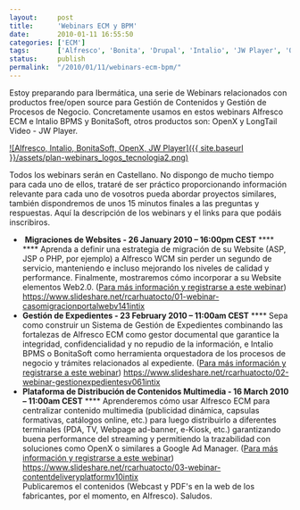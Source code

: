 ```yaml
---
layout:     post
title:      'Webinars ECM y BPM'
date:       2010-01-11 16:55:50
categories: ['ECM']
tags:       ['Alfresco', 'Bonita', 'Drupal', 'Intalio', 'JW Player', 'OpenX', 'webcast']
status:     publish 
permalink:  "/2010/01/11/webinars-ecm-bpm/"
---
```

Estoy preparando para Ibermática, una serie de Webinars relacionados con productos free/open source para Gestión de Contenidos y Gestión de Procesos de Negocio.
Concretamente usamos en estos webinars Alfresco ECM e Intalio BPMS y BonitaSoft, otros productos son: OpenX y LongTail Video - JW Player.

[![Alfresco, Intalio, BonitaSoft, OpenX, JW Player]({{ site.baseurl }}/assets/plan-webinars_logos_tecnologia2.png)](http://holisticsecurity.files.wordpress.com/2010/01/plan-webinars_logos_tecnologia2.png)  

<!-- more -->

Todos los webinars serán en Castellano. No dispongo de mucho tiempo para cada uno de ellos, trataré de ser práctico proporcionando información relevante para cada uno de vosotros pueda abordar proyectos similares, también dispondremos de unos 15 minutos finales a las preguntas y respuestas.
Aquí la descripción de los webinars y el links para que podáis inscribiros.
* ﻿ **Migraciones de Websites - 26 January 2010 – 16:00pm CEST** **** **** Aprenda a definir una estrategia de migración de su Website (ASP, JSP o PHP, por ejemplo) a Alfresco WCM sin perder un segundo de servicio, manteniendo e incluso mejorando los niveles de calidad y performance. Finalmente, mostraremos cómo incorporar a su Website elementos Web2.0. ([Para más información y registrarse a este webinar](http://www.alfresco.com/es/about/events/2010/01/migracion_de_websites/))
https://www.slideshare.net/rcarhuatocto/01-webinar-casomigracionportalwebv141intix
*  **Gestión de Expedientes - 23 February 2010 – 11:00am CEST** **** Sepa como construir un Sistema de Gestión de Expedientes combinando las fortalezas de Alfresco ECM como gestor documental que garantice la integridad, confidencialidad y no repudio de la información, e Intalio BPMS o BonitaSoft como herramienta orquestadora de los procesos de negocio y trámites relacionados al expediente. ([Para más información y registrarse a este webinar](http://www.alfresco.com/es/about/events/2010/02/gestion_de_expendientes/))
https://www.slideshare.net/rcarhuatocto/02-webinar-gestionexpedientesv061intix
*  **Plataforma de Distribución de Contenidos Multimedia - 16 March 2010 – 11:00am CEST** **** Aprenderemos cómo usar Alfresco ECM para centralizar contenido multimedia (publicidad dinámica, capsulas formativas, catálogos online, etc.) para luego distribuirlo a diferentes terminales (PDA, TV, Webpage ad-banner, e-Kiosk, etc.) garantizando buena performance del streaming y permitiendo la trazabilidad con soluciones como OpenX o similares a Google Ad Manager. ([Para más información y registrarse a este webinar](http://www.alfresco.com/es/about/events/2010/03/contenido_multimedia/))
https://www.slideshare.net/rcarhuatocto/03-webinar-contentdeliveryplatformv10intix  
Publicaremos el contenidos (Webcast y PDF's en la web de los fabricantes, por el momento, en Alfresco).
Saludos.

